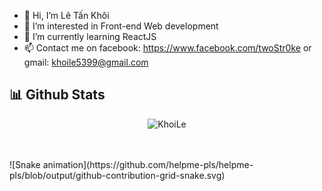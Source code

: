 - 👋 Hi, I’m Lê Tấn Khôi
- 👀 I’m interested in Front-end Web development
- 🌱 I’m currently learning ReactJS
- 📫 Contact me on facebook: https://www.facebook.com/twoStr0ke or gmail: khoile5399@gmail.com

## 📊 Github Stats
<p align="center"><img src="https://github-readme-streak-stats.herokuapp.com/?user=HelpMe-Pls&theme=algolia" alt="KhoiLe" /></p>
<br>
<br>
![Snake animation](https://github.com/helpme-pls/helpme-pls/blob/output/github-contribution-grid-snake.svg)


